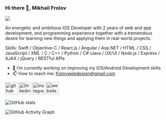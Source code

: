 ### Hi there 👋, Mikhail Frolov
![](https://pbs.twimg.com/profile_banners/1441982625862742024/1632631144/600x200)

An energetic and ambitious IOS Developer with 2 years of web and app development, and programming experience together with a tremendous desire for learning new things and applying them in real-world projects.

Skills: Swift / Objective-C / React.js / Angular / Asp.NET / HTML / CSS / JavaScript / XML / C / C++ / Python / C# /Java / UX/UI / Node.js / Express / AJAX / jQuery / RESTful APIs

- 🔭 I’m currently working on improving my IOS/Android Development skills 
- 📫 How to reach me: frolovwebdesign@gmail.com 


[<img src='https://cdn.jsdelivr.net/npm/simple-icons@3.0.1/icons/github.svg' alt='github' height='40'>](https://github.com/mikhail-frolov)  [<img src='https://cdn.jsdelivr.net/npm/simple-icons@3.0.1/icons/linkedin.svg' alt='linkedin' height='40'>](https://www.linkedin.com/in/mfrolov2800/)  [<img src='https://cdn.jsdelivr.net/npm/simple-icons@3.0.1/icons/instagram.svg' alt='instagram' height='40'>](https://www.instagram.com/mikhail.frolov28/)  [<img src='https://cdn.jsdelivr.net/npm/simple-icons@3.0.1/icons/icloud.svg' alt='website' height='40'>](https://frolovmedia.com/)  

![GitHub stats](https://github-readme-stats.vercel.app/api?username=mikhail-frolov&show_icons=true)  

![GitHub Activity Graph](https://activity-graph.herokuapp.com/graph?username=mikhail-frolov)

